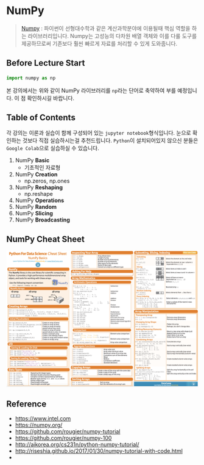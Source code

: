 # NumPy
>  [Numpy](http://www.numpy.org/)  : 파이썬이 선형대수학과 같은 계산과학분야에 이용될때 핵심 역할을 하는 라이브러리입니다. Numpy는 고성능의 다차원 배열 객체와 이를 다룰 도구를 제공하므로써 기존보다 훨씬 빠르게 자료를 처리할 수 있게 도와줍니다.

## Before Lecture Start
```python 
import numpy as np
```

 본 강의에서는 위와 같이 NumPy 라이브러리를 `np`라는 단어로 축약하여 부를 예정입니다. 이 점 확인하시길 바랍니다.

## Table of Contents
각 강의는 이론과 실습이 함께 구성되어 있는 `jupyter notebook`형식입니다. 눈으로 확인하는 것보다 직접 실습하시는걸 추천드립니다. `Python`이 설치되어있지 않으신 분들은 `Google Colab`으로 실습하실 수 있습니다.

1. NumPy **Basic**
	* 기초적인 자료형 
2. NumPy **Creation**
	- np.zeros, np.ones
3. NumPy **Reshaping**
	- np.reshape
4. NumPy **Operations**
5. NumPy **Random**
6. NumPy **Slicing**
7. NumPy **Broadcasting**

## NumPy Cheat Sheet

![](./img/numpy-cheat-sheet.png)

## Reference
- https://www.intel.com
- https://numpy.org/
- https://github.com/rougier/numpy-tutorial
- https://github.com/rougier/numpy-100
- http://aikorea.org/cs231n/python-numpy-tutorial/
- http://riseshia.github.io/2017/01/30/numpy-tutorial-with-code.html
- 
